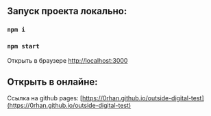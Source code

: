 ## Запуск проекта локально:

### `npm i`

### `npm start`

Открыть в браузере [http://localhost:3000](http://localhost:3000) 

## Открыть в онлайне:

Ссылка на github pages: [https://0rhan.github.io/outside-digital-test](https://0rhan.github.io/outside-digital-test)
